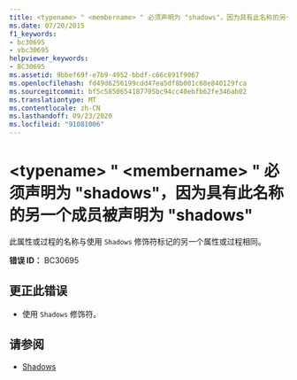 ```yaml
---
title: <typename> " <membername> " 必须声明为 "shadows"，因为具有此名称的另一个成员被声明为 "shadows"
ms.date: 07/20/2015
f1_keywords:
- bc30695
- vbc30695
helpviewer_keywords:
- BC30695
ms.assetid: 9bbef69f-e7b9-4952-bbdf-c66c891f9067
ms.openlocfilehash: fd49d6256199cdd47ea5df8b001c68e840129fca
ms.sourcegitcommit: bf5c5850654187705bc94cc40ebfb62fe346ab02
ms.translationtype: MT
ms.contentlocale: zh-CN
ms.lasthandoff: 09/23/2020
ms.locfileid: "91081006"
---
```

# <a name="typename-membername-must-be-declared-shadows-because-another-member-with-this-name-is-declared-shadows"></a>\<typename> " \<membername> " 必须声明为 "shadows"，因为具有此名称的另一个成员被声明为 "shadows"

此属性或过程的名称与使用 `Shadows` 修饰符标记的另一个属性或过程相同。  
  
 **错误 ID：** BC30695  
  
## <a name="to-correct-this-error"></a>更正此错误  
  
- 使用 `Shadows` 修饰符。  
  
## <a name="see-also"></a>请参阅

- [Shadows](../language-reference/modifiers/shadows.md)
